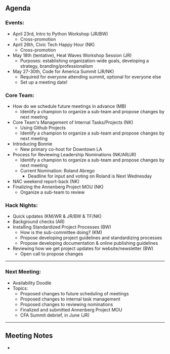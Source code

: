 ## Agenda

### Events:
* April 23rd, Intro to Python Workshop (JR/BW)
  * Cross-promotion
* April 26th, Civic Tech Happy Hour (NK)
  * Cross-promotion
* May 18th (tentative), Heat Waves Workshop Session (JR)
  * Purposes: establishing organization-wide goals, developing a strategy, branding/professionalism
* May 27-30th, Code for America Summit (JR/NK)
  * Required for everyone attending summit, optional for everyone else
  * Set up a meeting date!

### Core Team:
* How do we schedule future meetings in advance (MB)
  * Identify a champion to organize a sub-team and propose changes by next meeting
* Core Team's Management of Internal Tasks/Projects (NK)
  * Using Github Projects
  * Identify a champion to organize a sub-team and propose changes by next meeting
* Introducing Bonnie
  * New primary co-host for Downtown LA
* Process for Reviewing Leadership Nominations (NK/AR/JR)
  * Identify a champion to organize a sub-team and propose changes by next meeting
  * Current Nomination: Roland Abrego
    * Deadline for input and voting on Roland is Next Wednesday
* NAC weekend report-back (NK)
* Finalizing the Annenberg Project MOU (NK)
  * Organize a sub-team to review

### Hack Nights:
* Quick updates (KM/WR & JR/BW & TF/NK)
* Background checks (AR)
* Installing Standardized Project Processes (BW)
  * How is the sub-committee doing? (KM)
  * Propose developing project guidelines and standardizing processes
  * Propose developing documentation & online publishing guidelines 
* Reviewing how we get project updates for website/newsletter (BW)
  * Open call to propose changes

---
### Next Meeting:
* Availability Doodle
* Topics:
  * Proposed changes to future scheduling of meetings
  * Proposed changes to internal task management
  * Proposed changes to reviewing nominations
  * Finalized and submitted Annenberg Project MOU
  * CFA Summit debrief, in June (JR)

---
## Meeting Notes
* 
